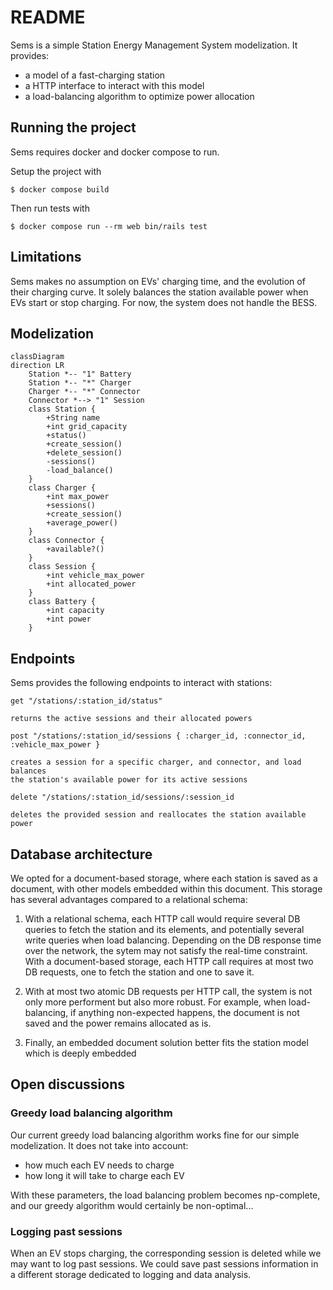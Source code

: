# README

Sems is a simple Station Energy Management System modelization. It provides:
- a model of a fast-charging station
- a HTTP interface to interact with this model
- a load-balancing algorithm to optimize power allocation

## Running the project

Sems requires docker and docker compose to run.

Setup the project with

```
$ docker compose build
```

Then run tests with

```
$ docker compose run --rm web bin/rails test
```

## Limitations

Sems makes no assumption on EVs' charging time, and the evolution of their charging curve. It solely balances the station
available power when EVs start or stop charging. For now, the system does not handle the BESS.

## Modelization

```mermaid
classDiagram
direction LR
    Station *-- "1" Battery
    Station *-- "*" Charger
    Charger *-- "*" Connector
    Connector *--> "1" Session
    class Station {
        +String name
        +int grid_capacity
        +status()
        +create_session()
        +delete_session()
        -sessions()
        -load_balance()
    }
    class Charger {
        +int max_power
        +sessions()
        +create_session()
        +average_power()
    }
    class Connector {
        +available?()
    }
    class Session {
        +int vehicle_max_power
        +int allocated_power
    }
    class Battery {
        +int capacity
        +int power
    }
```

## Endpoints

Sems provides the following endpoints to interact with stations:

```
get "/stations/:station_id/status"

returns the active sessions and their allocated powers
```

```
post "/stations/:station_id/sessions { :charger_id, :connector_id, :vehicle_max_power }

creates a session for a specific charger, and connector, and load balances
the station's available power for its active sessions
```

```
delete "/stations/:station_id/sessions/:session_id

deletes the provided session and reallocates the station available power
```

## Database architecture

We opted for a document-based storage, where each station is saved as a document, with other models embedded within this document.
This storage has several advantages compared to a relational schema:

1. With a relational schema, each HTTP call would require several DB queries to fetch the station and its elements, and potentially several write queries when load balancing. Depending on the DB response time over the network, the sytem may not satisfy the real-time constraint. With a document-based storage, each HTTP call requires at most two DB requests, one to fetch the station and one to save it.

2. With at most two atomic DB requests per HTTP call, the system is not only more performent but also more robust. For example, when load-balancing, if anything non-expected happens, the document is not saved and the power remains allocated as is.

3. Finally, an embedded document solution better fits the station model which is deeply embedded

## Open discussions

### Greedy load balancing algorithm

Our current greedy load balancing algorithm works fine for our simple modelization. It does not take into account:
- how much each EV needs to charge
- how long it will take to charge each EV

With these parameters, the load balancing problem becomes np-complete, and our greedy algorithm would certainly be non-optimal...

### Logging past sessions

When an EV stops charging, the corresponding session is deleted while we may want to log past sessions. We could save past sessions information in a different storage dedicated to logging and data analysis.
